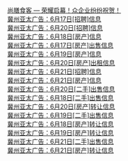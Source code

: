   
[尚膳食客 — 荣耀启幕！众企业纷纷祝贺！](http://www.dianyue.me/archives/720/hogb7hz92cxjpjq6/)  
[冀州亚太广告：6月17日[招聘]信息](http://www.dianyue.me/archives/793/t0eeyj3gg0zs1zqm/)  
[冀州亚太广告：6月20日[招聘]信息](http://www.dianyue.me/archives/875/eibvca4ml7e9uy7u/)  
[冀州亚太广告：6月18日[房产]信息](http://www.dianyue.me/archives/820/247pp2fo38aopfvv/)  
[冀州亚太广告：6月17日[房产]出售信息](http://www.dianyue.me/archives/793/p9zv6zr77zl6lgzf/)  
[冀州亚太广告：6月19日[房产]信息](http://www.dianyue.me/archives/841/e7drg5ccj8qekzhi/)  
[冀州亚太广告：6月20日[房产]出租信息](http://www.dianyue.me/archives/875/ggsg6v4uv1ytv1kl/)  
[冀州亚太广告：6月21日[招聘]信息](http://www.dianyue.me/archives/904/ilxznl0s08rngp0w/)  
[冀州亚太广告：6月21日[房产]信息](http://www.dianyue.me/archives/904/qb3pln5v7jzmze4g/)  
[冀州亚太广告：6月20日[二手]出售信息](http://www.dianyue.me/archives/875/r9uejidbkuugclum/)  
[冀州亚太广告：6月18日[二手]出售信息](http://www.dianyue.me/archives/820/rxv4wmyjwo5k7h52/)  
[冀州亚太广告：6月20日[房产]转让信息](http://www.dianyue.me/archives/875/tfxnd46s0wrbuwt5/)  
[冀州亚太广告：6月19日[二手]出售信息](http://www.dianyue.me/archives/841/qa0wovj47r2pzhcg/)  
[冀州亚太广告：6月18日[房产]转让信息](http://www.dianyue.me/archives/820/7jhydkfbaqwae823/)  
[冀州亚太广告：6月19日[房产]转让信息](http://www.dianyue.me/archives/841/2bv5q5bkv2oo8rjb/)  
[冀州亚太广告：6月21日[二手]出售信息](http://www.dianyue.me/archives/904/qgt7kj8ksoxlcc6h/)  
[冀州亚太广告：6月21日[房产]转让信息](http://www.dianyue.me/archives/904/6ueji0gz7sd4opwe/)